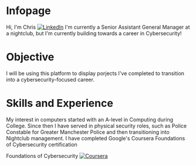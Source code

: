 # Infopage
Hi, I'm Chris [![LinkedIn](https://img.shields.io/badge/LinkedIn-Visit-blue?logo=linkedin)](https://www.linkedin.com/in/christopher-sarens-63993423a/)
I'm currently a Senior Assistant General Manager at a nightclub, but I'm currently building towards a career in Cybersecurity!

# Objective
I will be using this platform to display porjects I've completed to transition into a cybersecurity-focused career.

# Skills and Experience
My interest in computers started with an A-level in Computing during College. Since then I have served in physical security roles, such as Police Constable for Greater Manchester Police and then transitioning into Nightclub management.
I have completed Google's Coursera Foundations of Cybersecurity certification

Foundations of Cybersecurity [![Coursera](https://img.shields.io/badge/Coursera-Visit-blue?logo=coursera)](https://coursera.org/share/90c6059b85789bfb446f2581d34110a1)
